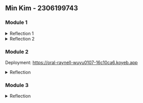 ## Min Kim - 2306199743

### Module 1
<details>
<summary>Reflection 1</summary>

#### You already implemented two new features using Spring Boot. Check again your source code and evaluate the coding standards that you have learned in this module. Write clean code principles and secure coding practices that have been applied to your code.  If you find any mistake in your source code, please explain how to improve your code. 

I focused on coding standards that emphasize readability and maintainability in this exercise. I ensured that each function does only one thing, and operates as intended. The code follows a consistent formattting, such as proper indentation and keeping lines short as possible to maintain clarity and focus. I also used descriptive names for variables and functions like ```findProductByID``` which conveys its purpose clearly, retrieving a product by its product ID. 
Additional function names used in this exercise are ```edit``` and ```delete``` and these functions are also predictable by their names. 

Areas I would like to improve is adding comments to improve the readability as the current code lacks the documentation (ex. why the function works like this and that) and have better error handling so that the program can handle unexpected scenarios when running.

</details>

<details>
  <summary>Reflection 2</summary>

  #### After writing the unit test, how do you feel? How many unit tests should be made in a class? How to make sure that our unit tests are enough to verify our program? It would be good if you learned about code coverage. Code coverage is a metric that can help you understand how much of your source is tested. If you have 100% code coverage, does that mean your code has no bugs or errors? 

  Seeing the results of the written unit tests gave me confidence that the code works as expected. But, since there is no answer to which or what kind of unit test should be written, there still might be parts that are not working properly. I think at least one unit test per method is required so that it checks that the function works properly for its purpose. To make sure that our unit tests are enough to verify, it's important to follow the principle of testing both positive and negative scenarios. Code coverage of 100% implies that all code is executed, but this doesn't necessarily mean that the code has no bugs or errors. 
  
  #### Suppose that after writing the CreateProductFunctionalTest.java along with the corresponding test case, you were asked to create another functional test suite that verifies the number of items in the product list. You decided to create a new Java class similar to the prior functional test suites with the same setup procedures and instance variables.What do you think about the cleanliness of the code of the new functional test suite? Will the new code reduce the code quality? Identify the potential clean code issues, explain the reasons, and suggest possible improvements to make the code cleaner! 

  There would be issues with the cleanliness of the code since there would be repetition of instance variables and command methods from the ```CreateProductFunctionTest.java``` file if we follow the same setup procedures. This will violate the DRY (Don't Repeat Youself) rule of clean coding principles. Instead of repeating the same setup process and instance variables, we can create a base test class that contains the shared setup procedures and instance variables, then extend all functional test classes from this base class. 

</details>

### Module 2
Deployment: https://oral-raynell-wuyu0107-16c10ca6.koyeb.app
<details>
<summary>Reflection</summary>

#### List the code quality issue(s) that you fixed during the exercise and explain your strategy on fixing them.
Empty Test Methods
   - SonarCloud identified that test methods ```contextLoads()``` and ```setup()``` were empty, suggesting that the methods need to be either implemented or commented with the purpose
   - I fixed this code quality issue by adding a nested comment explaining why the methods are empty. 

Variable Name Hiding a Field
  - The local variable ```product``` in the test was hiding a field declared in the same class. So SonarCloud suggested renaming the variable again to avoid confusion and potential errors
    - I fixed this issue by renaming the local variable from ```product``` to ```newProduct```, so that there will be no more confusion with the variable names

#### Look at your CI/CD workflows (GitHub)/pipelines (GitLab). Do you think the current implementation has met the definition of Continuous Integration and Continuous Deployment? Explain the reasons (minimum 3 sentences)!
I think the current implementation meets some part of the definition of continuous integration and continuous deployment (CI/CD). The workflows that I have implemented in this exercise include automated builds, security checks via Scorecard, and code analysis via SonarCloud. This indicates that the code is integrated and verified every push to the branches. However, since there is no automated testing of the code, it misses complete definition of continuous integration. For continuous deployment, this was done by integrating Koyeb to my project. It would allow for automated deployments to cloud environment after successful builds and checks. This meets the definition of continuous deployment as changes would be automatically deployed to the live environment. 

</details>

### Module 3
<details>
<summary>Reflection</summary>

#### Explain what principles you apply to your project!

#### Explain the advantages of applying SOLID principles to your project with examples.

#### Explain the disadvantages of not applying SOLID principles to your project with examples.

</details>

